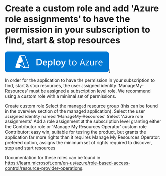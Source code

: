 
# Create a custom role and add 'Azure role assignments' to have the permission in your subscription to find, start & stop resources


[![Deploy To Azure](https://raw.githubusercontent.com/MCSEdwin/Templates/main/deploytoazure.svg?sanitize=true)](https://portal.azure.com/#create/Microsoft.Template/uri/https%3A%2F%2Fraw.githubusercontent.com%2FMCSEdwin%2FTemplates%2Fmain%2FManage_My_Resources_Operator.json)]

In order for the application to have the permission in your subscription to find, start & stop resources, the user assigned identity 'ManageMy-Resources' must be assigned a subscription level role. We recommend using a custom role with a minimal set of permissions.

Create custom role
Select the managed resource group (this can be found in the overview section of the managed application).
Select the user assigned identity named 'ManageMy-Resources'
Select 'Azure role assignments'
Add a role assignment at the subscription level granting either the Contributor role or 'Manage My Resources Operator' custom role
Contributor: easy win, suitable for testing the product, but grants the application far more rights than it requires
Manage My Resources Operator: prefered option, assigns the minimum set of rights required to discover, stop and start resources

Documentation for these roles can be found in https://learn.microsoft.com/en-us/azure/role-based-access-control/resource-provider-operations.
